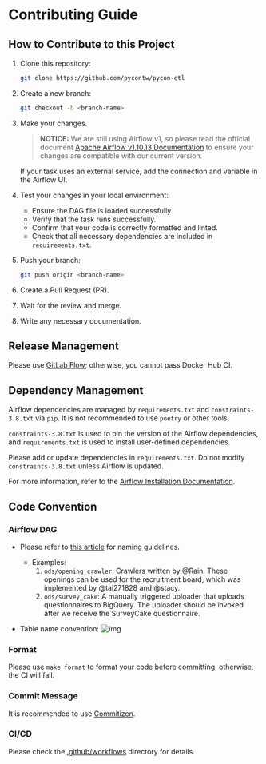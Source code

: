 # Contributing Guide

## How to Contribute to this Project

1. Clone this repository:

    ```bash
    git clone https://github.com/pycontw/pycon-etl
    ```

2. Create a new branch:

    ```bash
    git checkout -b <branch-name>
    ```

3. Make your changes.

    > **NOTICE:** We are still using Airflow v1, so please read the official document [Apache Airflow v1.10.13 Documentation](https://airflow.apache.org/docs/apache-airflow/1.10.13/) to ensure your changes are compatible with our current version.

    If your task uses an external service, add the connection and variable in the Airflow UI.

4. Test your changes in your local environment:

    - Ensure the DAG file is loaded successfully.
    - Verify that the task runs successfully.
    - Confirm that your code is correctly formatted and linted.
    - Check that all necessary dependencies are included in `requirements.txt`.

5. Push your branch:

    ```bash
    git push origin <branch-name>
    ```

6. Create a Pull Request (PR).

7. Wait for the review and merge.

8. Write any necessary documentation.

## Release Management

Please use [GitLab Flow](https://about.gitlab.com/topics/version-control/what-is-gitlab-flow/); otherwise, you cannot pass Docker Hub CI.

## Dependency Management

Airflow dependencies are managed by `requirements.txt` and `constraints-3.8.txt` via `pip`. It is not recommended to use `poetry` or other tools.

`constraints-3.8.txt` is used to pin the version of the Airflow dependencies, and `requirements.txt` is used to install user-defined dependencies.

Please add or update dependencies in `requirements.txt`. Do not modify `constraints-3.8.txt` unless Airflow is updated.

For more information, refer to the [Airflow Installation Documentation](https://airflow.apache.org/docs/apache-airflow/1.10.13/installation.html).

## Code Convention

### Airflow DAG

- Please refer to [this article](https://medium.com/@davidtnfsh/%E5%A4%A7%E6%95%B0%E6%8D%AE%E4%B9%8B%E8%B7%AF-%E9%98%BF%E9%87%8C%E5%B7%B4%E5%B7%B4%E5%A4%A7%E6%95%B0%E6%8D%AE%E5%AE%9E%E8%B7%B5-%E8%AE%80%E6%9B%B8%E5%BF%83%E5%BE%97-54e795c2b8c) for naming guidelines.

  - Examples:
    1. `ods/opening_crawler`: Crawlers written by @Rain. These openings can be used for the recruitment board, which was implemented by @tai271828 and @stacy.
    2. `ods/survey_cake`: A manually triggered uploader that uploads questionnaires to BigQuery. The uploader should be invoked after we receive the SurveyCake questionnaire.

- Table name convention:
  ![img](https://miro.medium.com/max/1400/1*bppuEKMnL9gFnvoRHUO8CQ.png)

### Format

Please use `make format` to format your code before committing, otherwise, the CI will fail.

### Commit Message

It is recommended to use [Commitizen](https://commitizen-tools.github.io/commitizen/).

### CI/CD

Please check the [.github/workflows](.github/workflows) directory for details.
